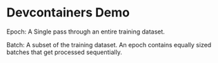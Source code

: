 # Devcontainers Demo

Epoch: A Single pass through an entire training dataset.

Batch: A subset of the training dataset. An epoch contains equally sized batches that get processed sequentially.
